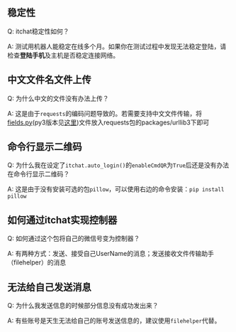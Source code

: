 ## 稳定性

Q: itchat稳定性如何？

A: 测试用机器人能稳定在线多个月。如果你在测试过程中发现无法稳定登陆，请检查**登陆手机**及主机是否稳定连接网络。

## 中文文件名文件上传

Q: 为什么中文的文件没有办法上传？

A: 这是由于`requests`的编码问题导致的。若需要支持中文文件传输，将[fields.py][fields.py-2](py3版本见[这里][fields.py-3])文件放入requests包的packages/urllib3下即可

## 命令行显示二维码

Q: 为什么我在设定了`itchat.auto_login()`的`enableCmdQR`为`True`后还是没有办法在命令行显示二维码？

A: 这是由于没有安装可选的包`pillow`，可以使用右边的命令安装：`pip install pillow`

## 如何通过itchat实现控制器

Q: 如何通过这个包将自己的微信号变为控制器？

A: 有两种方式：发送、接受自己UserName的消息；发送接收文件传输助手（filehelper）的消息

## 无法给自己发送消息

Q: 为什么我发送信息的时候部分信息没有成功发出来？

A: 有些账号是天生无法给自己的账号发送信息的，建议使用`filehelper`代替。

[fields.py-2]: https://gist.github.com/littlecodersh/9a0c5466f442d67d910f877744011705
[fields.py-3]: https://gist.github.com/littlecodersh/e93532d5e7ddf0ec56c336499165c4dc
